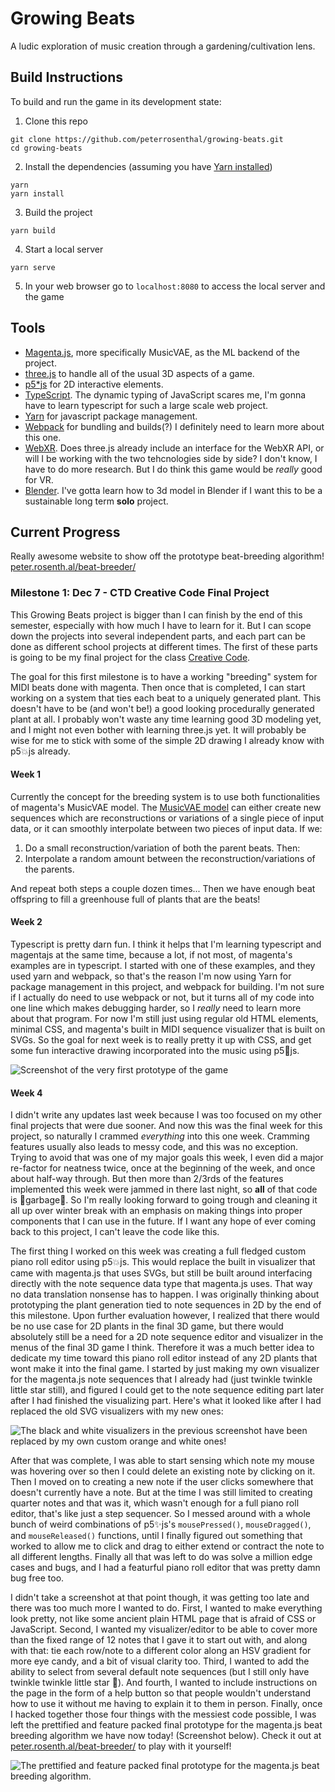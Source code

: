 # Growing Beats
A ludic exploration of music creation through a gardening/cultivation lens.

## Build Instructions
To build and run the game in its development state: 
1. Clone this repo
```
git clone https://github.com/peterrosenthal/growing-beats.git
cd growing-beats
```
2. Install the dependencies (assuming you have [Yarn installed](https://yarnpkg.com))
```
yarn
yarn install
```
3. Build the project
```
yarn build
```
4. Start a local server
```
yarn serve
```
5. In your web browser go to `localhost:8080` to access the local server and the game

## Tools
* [Magenta.js](https://github.com/magenta/magenta-js), more specifically MusicVAE, as the ML backend of the project.
* [three.js](https://github.com/mrdoob/three.js) to handle all of the usual 3D aspects of a game.
* [p5*js](https://p5js.org) for 2D interactive elements.
* [TypeScript](https://github.com/microsoft/TypeScript/). The dynamic typing of JavaScript scares me, I'm gonna have to learn typescript for such a large scale web project.
* [Yarn](https://yarnpkg.com) for javascript package management.
* [Webpack](https://webpack.js.org) for bundling and builds(?) I definitely need to learn more about this one.
* [WebXR](https://github.com/immersive-web/webxr). Does three.js already include an interface for the WebXR API, or will I be working with the two tehcnologies side by side? I don't know, I have to do more research. But I do think this game would be *really* good for VR.
* [Blender](https://blender.org). I've gotta learn how to 3d model in Blender if I want this to be a sustainable long term **solo** project.

## Current Progress
Really awesome website to show off the prototype beat-breeding algorithm! [peter.rosenth.al/beat-breeder/](http://peter.rosenth.al/beat-breeder)

### Milestone 1: Dec 7 - CTD Creative Code Final Project
This Growing Beats project is bigger than I can finish by the end of this semester, especially with how much I have to learn for it. But I can scope down the projects into several independent parts, and each part can be done as different school projects at different times. The first of these parts is going to be my final project for the class [Creative Code](https://github.com/peterrosenthal/ctd-creative-code).

The goal for this first milestone is to have a working "breeding" system for MIDI beats done with magenta. Then once that is completed, I can start working on a system that ties each beat to a uniquely generated plant. This doesn't have to be (and won't be!) a good looking procedurally generated plant at all. I probably won't waste any time learning good 3D modeling yet, and I might not even bother with learning three.js yet. It will probably be wise for me to stick with some of the simple 2D drawing I already know with p5:boom:js already.

#### Week 1
Currently the concept for the breeding system is to use both functionalities of magenta's MusicVAE model. The [MusicVAE model](https://magenta.tensorflow.org/music-vae) can either create new sequences which are reconstructions or variations of a single piece of input data, or it can smoothly interpolate between two pieces of input data. If we:
1. Do a small reconstruction/variation of both the parent beats. Then:
2. Interpolate a random amount between the reconstruction/variations of the parents.

And repeat both steps a couple dozen times... Then we have enough beat offspring to fill a greenhouse full of plants that are the beats!

#### Week 2
Typescript is pretty darn fun. I think it helps that I'm learning typescript and magentajs at the same time, because a lot, if not most, of magenta's examples are in typescript. I started with one of these examples, and they used yarn and webpack, so that's the reason I'm now using Yarn for package management in this project, and webpack for building. I'm not sure if I actually do need to use webpack or not, but it turns all of my code into one line which makes debugging harder, so I *really* need to learn more about that program. For now I'm still just using regular old HTML elements, minimal CSS, and magenta's built in MIDI sequence visualizer that is built on SVGs. So the goal for next week is to really pretty it up with CSS, and get some fun interactive drawing incorporated into the music using p5:star2:js.

![Screenshot of the very first prototype of the game](/res/magenta-prototype-2020-11-23.png)

#### Week 4
I didn't write any updates last week because I was too focused on my other final projects that were due sooner. And now this was the final week for this project, so naturally I crammed *everything* into this one week. Cramming features usually also leads to messy code, and this was no exception. Trying to avoid that was one of my major goals this week, I even did a major re-factor for neatness twice, once at the beginning of the week, and once about half-way through. But then more than 2/3rds of the features implemented this week were jammed in there last night, so **all** of that code is :musical_note:garbage:musical_note:. So I'm really looking forward to going trough and cleaning it all up over winter break with an emphasis on making things into proper components that I can use in the future. If I want any hope of ever coming back to this project, I can't leave the code like this.

The first thing I worked on this week was creating a full fledged custom piano roll editor using p5:boom:js. This would replace the built in visualizer that came with magenta.js that uses SVGs, but still be built around interfacing directly with the note sequence data type that magenta.js uses. That way no data translation nonsense has to happen. I was originally thinking about prototyping the plant generation tied to note sequences in 2D by the end of this milestone. Upon further evaluation however, I realized that there would be no use case for 2D plants in the final 3D game, but there would absolutely still be a need for a 2D note sequence editor and visualizer in the menus of the final 3D game I think. Therefore it was a much better idea to dedicate my time toward this piano roll editor instead of any 2D plants that wont make it into the final game. I started by just making my own visualizer for the magenta.js note sequences that I already had (just twinkle twinkle little star still), and figured I could get to the note sequence editing part later after I had finished the visualizing part. Here's what it looked like after I had replaced the old SVG visualizers with my new ones:

![The black and white visualizers in the previous screenshot have been replaced by my own custom orange and white ones!](/res/magenta-prototype-2020-12-06.png)

After that was complete, I was able to start sensing which note my mouse was hovering over so then I could delete an existing note by clicking on it. Then I moved on to creating a new note if the user clicks somewhere that doesn't currently have a note. But at the time I was still limited to creating quarter notes and that was it, which wasn't enough for a full piano roll editor, that's like just a step sequencer. So I messed around with a whole bunch of weird combinations of p5:sparkles:js's `mousePressed()`, `mouseDragged()`, and `mouseReleased()` functions, until I finally figured out something that worked to allow me to click and drag to either extend or contract the note to all different lengths. Finally all that was left to do was solve a million edge cases and bugs, and I had a featurful piano roll editor that was pretty damn bug free too.

I didn't take a screenshot at that point though, it was getting too late and there was too much more I wanted to do. First, I wanted to make everything look pretty, not like some ancient plain HTML page that is afraid of CSS or JavaScript. Second, I wanted my visualizer/editor to be able to cover more than the fixed range of 12 notes that I gave it to start out with, and along with that: tie each row/note to a different color along an HSV gradient for more eye candy, and a bit of visual clarity too. Third, I wanted to add the ability to select from several default note sequences (but I still only have twinkle twinkle little star :milky_way:). And fourth, I wanted to include instructions on the page in the form of a help button so that people wouldn't understand how to use it without me having to explain it to them in person. Finally, once I hacked together those four things with the messiest code possible, I was left the prettified and feature packed final prototype for the magenta.js beat breeding algorithm we have now today! (Screenshot below). Check it out at [peter.rosenth.al/beat-breeder/](http://peter.rosenth.al/beat-breeder) to play with it yourself!

![The prettified and feature packed final prototype for the magenta.js beat breeding algorithm.](/res/magenta-prototype-2020-12-07.png)
